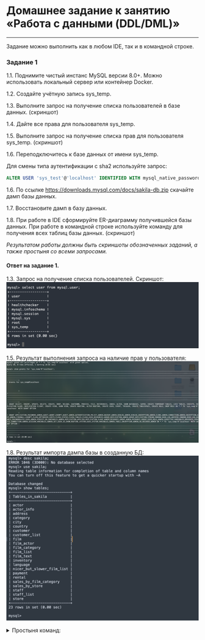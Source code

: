 # Домашнее задание к занятию «Работа с данными (DDL/DML)»

---

Задание можно выполнить как в любом IDE, так и в командной строке.

### Задание 1
1.1. Поднимите чистый инстанс MySQL версии 8.0+. Можно использовать локальный сервер или контейнер Docker.

1.2. Создайте учётную запись sys_temp. 

1.3. Выполните запрос на получение списка пользователей в базе данных. (скриншот)

1.4. Дайте все права для пользователя sys_temp. 

1.5. Выполните запрос на получение списка прав для пользователя sys_temp. (скриншот)

1.6. Переподключитесь к базе данных от имени sys_temp.

Для смены типа аутентификации с sha2 используйте запрос: 
```sql
ALTER USER 'sys_test'@'localhost' IDENTIFIED WITH mysql_native_password BY 'password';
```
1.6. По ссылке https://downloads.mysql.com/docs/sakila-db.zip скачайте дамп базы данных.

1.7. Восстановите дамп в базу данных.

1.8. При работе в IDE сформируйте ER-диаграмму получившейся базы данных. При работе в командной строке используйте команду для получения всех таблиц базы данных. (скриншот)

*Результатом работы должны быть скриншоты обозначенных заданий, а также простыня со всеми запросами.*

#### Ответ на задание 1.

1.3. Запрос на получение списка пользователей. Скриншот:
![users](img/zadanie1/01_01.png)

1.5. Результат выполнения запроса на наличие прав у пользователя:
![rights](img/zadanie1/01_02.png)

1.8. Результат импорта дампа базы в созданную БД:
![db_import](img/zadanie1/01_03.png)

<details>

<summary>Простыня команд:</summary>

```SQL
bash-4.4# mysql -u sys_temp -p
Enter password: 
Welcome to the MySQL monitor.  Commands end with ; or \g.
Your MySQL connection id is 176
Server version: 8.0.32 MySQL Community Server - GPL

Copyright (c) 2000, 2023, Oracle and/or its affiliates.

Oracle is a registered trademark of Oracle Corporation and/or its
affiliates. Other names may be trademarks of their respective
owners.

Type 'help;' or '\h' for help. Type '\c' to clear the current input statement.

mysql> show databases;
+--------------------+
| Database           |
+--------------------+
| information_schema |
| mysql              |
| performance_schema |
| sys                |
+--------------------+
4 rows in set (0.00 sec)

mysql> create database sakila;
Query OK, 1 row affected (0.01 sec)

mysql> ^DBye
bash-4.4# pwd
/
bash-4.4# exit

root@debian-andaks:/.andaks/docker/sakila-db# docker cp sakila.mwb mysql-server:/
                                             Successfully copied 42kB to mysql-server:/
root@debian-andaks:/.andaks/docker/sakila-db# docker cp sakila mysql-server:/
sakila-data.sql    sakila.mwb         sakila-schema.sql  
root@debian-andaks:/.andaks/docker/sakila-db# docker cp sakila-data.sql mysql-server:/
                                             Successfully copied 3.35MB to mysql-server:/
root@debian-andaks:/.andaks/docker/sakila-db# docker cp sakila-schema.sql mysql-server:/
                                             Successfully copied 26.1kB to mysql-server:/
root@debian-andaks:/.andaks/docker/sakila-db# docker exec -it mysql-server bash
bash-4.4# ll
bash: ll: command not found
bash-4.4# ls
bin   dev			  entrypoint.sh  healthcheck.sh  lib	media  opt   root  sakila-data.sql    sakila.mwb  srv  tmp  var
boot  docker-entrypoint-initdb.d  etc		 home		 lib64	mnt    proc  run   sakila-schema.sql  sbin	  sys  usr
bash-4.4# 
bash-4.4# 
bash-4.4# mysql -u sys_temp -p <sakila-schema.sql 
Enter password: 
ERROR 1045 (28000): Access denied for user 'sys_temp'@'localhost' (using password: YES)
bash-4.4# 
bash-4.4# 
bash-4.4# mysql -u sys_temp -p sakila <sakila-schema.sql 
Enter password: 
bash-4.4# mysql -u sys_temp -p sakila <sakila-data.sql   
Enter password: 
bash-4.4# 
bash-4.4# 
bash-4.4# mysql -u sys_temp -p
Enter password: 
Welcome to the MySQL monitor.  Commands end with ; or \g.
Your MySQL connection id is 201
Server version: 8.0.32 MySQL Community Server - GPL

Copyright (c) 2000, 2023, Oracle and/or its affiliates.

Oracle is a registered trademark of Oracle Corporation and/or its
affiliates. Other names may be trademarks of their respective
owners.

Type 'help;' or '\h' for help. Type '\c' to clear the current input statement.

mysql> show databases;
+--------------------+
| Database           |
+--------------------+
| information_schema |
| mysql              |
| performance_schema |
| sakila             |
| sys                |
+--------------------+
5 rows in set (0.00 sec)

mysql> desc sakila;
ERROR 1046 (3D000): No database selected
mysql> use sakila;
Reading table information for completion of table and column names
You can turn off this feature to get a quicker startup with -A

Database changed
mysql> show tables;
+----------------------------+
| Tables_in_sakila           |
+----------------------------+
| actor                      |
| actor_info                 |
| address                    |
| category                   |
| city                       |
| country                    |
| customer                   |
| customer_list              |
| film                       |
| film_actor                 |
| film_category              |
| film_list                  |
| film_text                  |
| inventory                  |
| language                   |
| nicer_but_slower_film_list |
| payment                    |
| rental                     |
| sales_by_film_category     |
| sales_by_store             |
| staff                      |
| staff_list                 |
| store                      |
+----------------------------+
23 rows in set (0.00 sec)

mysql> 

</details>

```

---

### Задание 2
Составьте таблицу, используя любой текстовый редактор или Excel, в которой должно быть два столбца: в первом должны быть названия таблиц восстановленной базы, во втором названия первичных ключей этих таблиц. Пример: (скриншот/текст)
```
Название таблицы | Название первичного ключа
customer         | customer_id
```


## Дополнительные задания (со звёздочкой*)
Эти задания дополнительные, то есть не обязательные к выполнению, и никак не повлияют на получение вами зачёта по этому домашнему заданию. Вы можете их выполнить, если хотите глубже шире разобраться в материале.

### Задание 3*
3.1. Уберите у пользователя sys_temp права на внесение, изменение и удаление данных из базы sakila.

3.2. Выполните запрос на получение списка прав для пользователя sys_temp. (скриншот)

*Результатом работы должны быть скриншоты обозначенных заданий, а также простыня со всеми запросами.*
